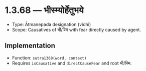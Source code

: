 # 1.3.68 — भीस्म्योर्हेतुभये

- Type: Ātmanepada designation (vidhi)
- Scope: Causatives of भी/स्मि with fear directly caused by agent.

## Implementation
- Function: `sutra1368(word, context)`
- Requires `isCausative` and `directCauseFear` and root भी/स्मि.
